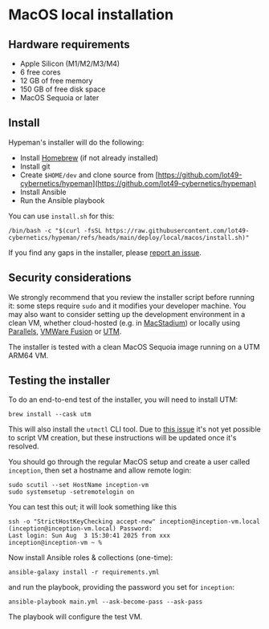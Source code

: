 # MacOS local installation

## Hardware requirements

* Apple Silicon (M1/M2/M3/M4)
* 6 free cores
* 12 GB of free memory
* 150 GB of free disk space
* MacOS Sequoia or later

## Install

Hypeman's installer will do the following:

* Install [Homebrew](https://brew.sh) (if not already installed)
* Install git
* Create `$HOME/dev` and clone source from [https://github.com/lot49-cybernetics/hypeman](https://github.com/lot49-cybernetics/hypeman)
* Install Ansible
* Run the Ansible playbook

You can use `install.sh` for this:

```shell
/bin/bash -c "$(curl -fsSL https://raw.githubusercontent.com/lot49-cybernetics/hypeman/refs/heads/main/deploy/local/macos/install.sh)"
```

If you find any gaps in the installer, please [report an issue](https://github.com/lot49-cybernetics/hypeman/issues/new/choose).

## Security considerations

We strongly recommend that you review the installer script before running it: some steps require `sudo` and it modifies your developer machine. You may also want to consider setting up the development environment in a clean VM, whether cloud-hosted (e.g. in [MacStadium](https://www.macstadium.com/)) or locally using [Parallels](https://www.parallels.com/), [VMWare Fusion](https://www.vmware.com/products/desktop-hypervisor/workstation-and-fusion) or [UTM](https://mac.getutm.app/).

The installer is tested with a clean MacOS Sequoia image running on a UTM ARM64 VM.

## Testing the installer

To do an end-to-end test of the installer, you will need to install UTM:

```shell
brew install --cask utm
```

This will also install the `utmctl` CLI tool. Due to [this issue](https://github.com/utmapp/UTM/issues/6982) it's not yet possible to script VM creation, but these instructions will be updated once it's resolved.

You should go through the regular MacOS setup and create a user called `inception`, then set a hostname and allow remote login:

```shell
sudo scutil --set HostName inception-vm
sudo systemsetup -setremotelogin on
```

You can test this out; it will look something like this

```shell
ssh -o "StrictHostKeyChecking accept-new" inception@inception-vm.local
(inception@inception-vm.local) Password:
Last login: Sun Aug  3 15:30:41 2025 from xxx
inception@inception-vm ~ %
```

Now install Ansible roles & collections (one-time):

```shell
ansible-galaxy install -r requirements.yml
```

and run the playbook, providing the password you set for `inception`:

```shell
ansible-playbook main.yml --ask-become-pass --ask-pass
```

The playbook will configure the test VM.
